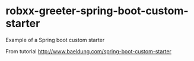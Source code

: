# robxx-greeter-spring-boot-custom-starter

Example of a Spring boot custom starter

From tutorial
http://www.baeldung.com/spring-boot-custom-starter